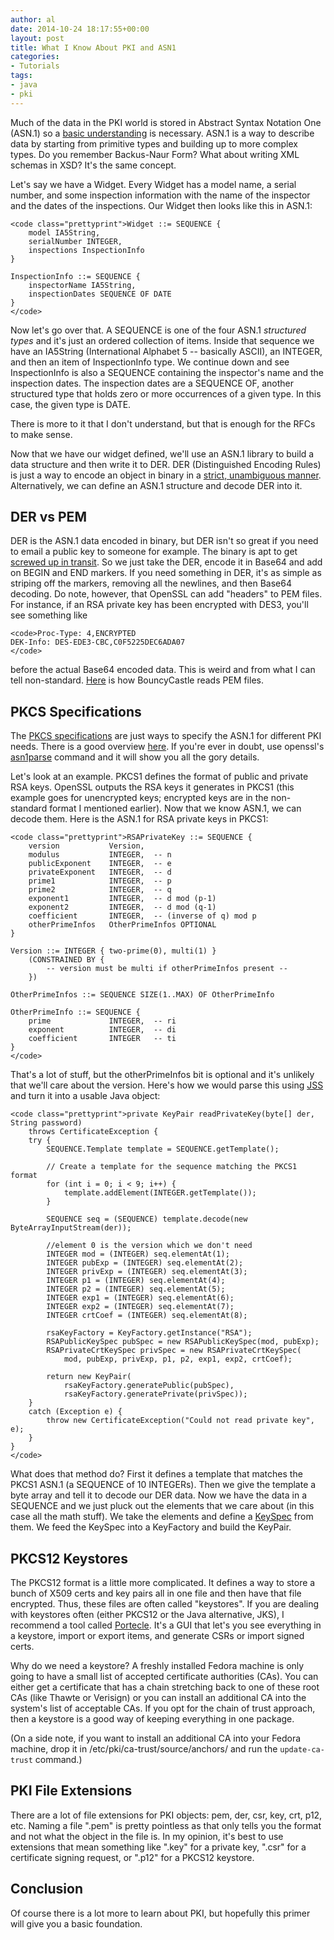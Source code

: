 ```yaml
---
author: al
date: 2014-10-24 18:17:55+00:00
layout: post
title: What I Know About PKI and ASN1
categories:
- Tutorials
tags:
- java
- pki
---
```


Much of the data in the PKI world is stored in Abstract Syntax Notation One (ASN.1) so a [basic understanding](http://luca.ntop.org/Teaching/Appunti/asn1.html) is necessary. ASN.1 is a way to describe data by starting from primitive types and building up to more complex types. Do you remember Backus-Naur Form? What about writing XML schemas in XSD? It's the same concept.

Let's say we have a Widget. Every Widget has a model name, a serial number, and some inspection information with the name of the inspector and the dates of the inspections. Our Widget then looks like this in ASN.1:

    
    <code class="prettyprint">Widget ::= SEQUENCE {
        model IA5String, 
        serialNumber INTEGER,
        inspections InspectionInfo
    }
    
    InspectionInfo ::= SEQUENCE {
        inspectorName IA5String,
        inspectionDates SEQUENCE OF DATE
    }
    </code>


Now let's go over that. A SEQUENCE is one of the four ASN.1 _structured types_ and it's just an ordered collection of items. Inside that sequence we have an IA5String (International Alphabet 5 -- basically ASCII), an INTEGER, and then an item of InspectionInfo type. We continue down and see InspectionInfo is also a SEQUENCE containing the inspector's name and the inspection dates. The inspection dates are a SEQUENCE OF, another structured type that holds zero or more occurrences of a given type. In this case, the given type is DATE.

There is more to it that I don't understand, but that is enough for the RFCs to make sense.

Now that we have our widget defined, we'll use an ASN.1 library to build a data structure and then write it to DER. DER (Distinguished Encoding Rules) is just a way to encode an object in binary in a [strict, unambiguous manner](http://en.wikipedia.org/wiki/Distinguished_Encoding_Rules#DER_encoding). Alternatively, we can define an ASN.1 structure and decode DER into it.


## DER vs PEM


DER is the ASN.1 data encoded in binary, but DER isn't so great if you need to email a public key to someone for example. The binary is apt to get [screwed up in transit](http://stackoverflow.com/a/201510). So we just take the DER, encode it in Base64 and add on BEGIN and END markers. If you need something in DER, it's as simple as striping off the markers, removing all the newlines, and then Base64 decoding. Do note, however, that OpenSSL can add "headers" to PEM files. For instance, if an RSA private key has been encrypted with DES3, you'll see something like

    
    <code>Proc-Type: 4,ENCRYPTED
    DEK-Info: DES-EDE3-CBC,C0F5225DEC6ADA07
    </code>


before the actual Base64 encoded data. This is weird and from what I can tell non-standard. [Here](https://github.com/bcgit/bc-java/blob/53d17ef/core/src/main/java/org/bouncycastle/util/io/pem/PemReader.java) is how BouncyCastle reads PEM files.


## PKCS Specifications


The [PKCS specifications](http://en.wikipedia.org/wiki/PKCS) are just ways to specify the ASN.1 for different PKI needs. There is a good overview [here](https://polarssl.org/kb/cryptography/asn1-key-structures-in-der-and-pem). If you're ever in doubt, use openssl's [asn1parse](https://www.openssl.org/docs/apps/asn1parse.html) command and it will show you all the gory details.

Let's look at an example. PKCS1 defines the format of public and private RSA keys. OpenSSL outputs the RSA keys it generates in PKCS1 (this example goes for unencrypted keys; encrypted keys are in the non-standard format I mentioned earlier). Now that we know ASN.1, we can decode them. Here is the ASN.1 for RSA private keys in PKCS1:

    
    <code class="prettyprint">RSAPrivateKey ::= SEQUENCE {
        version           Version,
        modulus           INTEGER,  -- n
        publicExponent    INTEGER,  -- e
        privateExponent   INTEGER,  -- d
        prime1            INTEGER,  -- p
        prime2            INTEGER,  -- q
        exponent1         INTEGER,  -- d mod (p-1)
        exponent2         INTEGER,  -- d mod (q-1)
        coefficient       INTEGER,  -- (inverse of q) mod p
        otherPrimeInfos   OtherPrimeInfos OPTIONAL
    }
    
    Version ::= INTEGER { two-prime(0), multi(1) }
        (CONSTRAINED BY {
            -- version must be multi if otherPrimeInfos present --
        })
    
    OtherPrimeInfos ::= SEQUENCE SIZE(1..MAX) OF OtherPrimeInfo
    
    OtherPrimeInfo ::= SEQUENCE {
        prime             INTEGER,  -- ri
        exponent          INTEGER,  -- di
        coefficient       INTEGER   -- ti
    }
    </code>


That's a lot of stuff, but the otherPrimeInfos bit is optional and it's unlikely that we'll care about the version. Here's how we would parse this using [JSS](https://developer.mozilla.org/en-US/docs/JSS) and turn it into a usable Java object:

    
    <code class="prettyprint">private KeyPair readPrivateKey(byte[] der, String password)
        throws CertificateException {
        try {           
            SEQUENCE.Template template = SEQUENCE.getTemplate();
    
            // Create a template for the sequence matching the PKCS1 format
            for (int i = 0; i < 9; i++) {
                template.addElement(INTEGER.getTemplate());
            }
    
            SEQUENCE seq = (SEQUENCE) template.decode(new ByteArrayInputStream(der));
    
            //element 0 is the version which we don't need
            INTEGER mod = (INTEGER) seq.elementAt(1);
            INTEGER pubExp = (INTEGER) seq.elementAt(2);
            INTEGER privExp = (INTEGER) seq.elementAt(3);
            INTEGER p1 = (INTEGER) seq.elementAt(4);
            INTEGER p2 = (INTEGER) seq.elementAt(5);
            INTEGER exp1 = (INTEGER) seq.elementAt(6);
            INTEGER exp2 = (INTEGER) seq.elementAt(7);
            INTEGER crtCoef = (INTEGER) seq.elementAt(8);
    
            rsaKeyFactory = KeyFactory.getInstance("RSA");
            RSAPublicKeySpec pubSpec = new RSAPublicKeySpec(mod, pubExp);
            RSAPrivateCrtKeySpec privSpec = new RSAPrivateCrtKeySpec(
                mod, pubExp, privExp, p1, p2, exp1, exp2, crtCoef);
    
            return new KeyPair(
                rsaKeyFactory.generatePublic(pubSpec),
                rsaKeyFactory.generatePrivate(privSpec));
        }
        catch (Exception e) {
            throw new CertificateException("Could not read private key", e);
        }
    }
    </code>


What does that method do? First it defines a template that matches the PKCS1 ASN.1 (a SEQUENCE of 10 INTEGERs). Then we give the template a byte array and tell it to decode our DER data. Now we have the data in a SEQUENCE and we just pluck out the elements that we care about (in this case all the math stuff). We take the elements and define a [KeySpec](http://docs.oracle.com/javase/7/docs/api/java/security/spec/KeySpec.html) from them. We feed the KeySpec into a KeyFactory and build the KeyPair.


## PKCS12 Keystores


The PKCS12 format is a little more complicated. It defines a way to store a bunch of X509 certs and key pairs all in one file and then have that file encrypted. Thus, these files are often called "keystores". If you are dealing with keystores often (either PKCS12 or the Java alternative, JKS), I recommend a tool called [Portecle](http://portecle.sourceforge.net/). It's a GUI that let's you see everything in a keystore, import or export items, and generate CSRs or import signed certs.

Why do we need a keystore? A freshly installed Fedora machine is only going to have a small list of accepted certificate authorities (CAs). You can either get a certificate that has a chain stretching back to one of these root CAs (like Thawte or Verisign) or you can install an additional CA into the system's list of acceptable CAs. If you opt for the chain of trust approach, then a keystore is a good way of keeping everything in one package.

(On a side note, if you want to install an additional CA into your Fedora machine, drop it in /etc/pki/ca-trust/source/anchors/ and run the `update-ca-trust` command.)


## PKI File Extensions


There are a lot of file extensions for PKI objects: pem, der, csr, key, crt, p12, etc. Naming a file ".pem" is pretty pointless as that only tells you the format and not what the object in the file is. In my opinion, it's best to use extensions that mean something like ".key" for a private key, ".csr" for a certificate signing request, or ".p12" for a PKCS12 keystore.


## Conclusion


Of course there is a lot more to learn about PKI, but hopefully this primer will give you a basic foundation.
